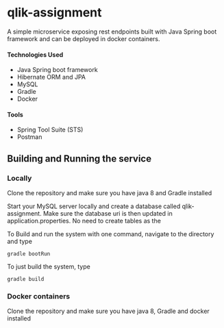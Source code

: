 # qlik-assignment
A simple microservice exposing rest endpoints built with Java Spring boot framework and can be deployed in docker containers.

#### Technologies Used
* Java Spring boot framework
* Hibernate ORM and JPA
* MySQL
* Gradle
* Docker

#### Tools
* Spring Tool Suite (STS)
* Postman

## Building and Running the service

### Locally
Clone the repository and make sure you have java 8 and Gradle installed

Start your MySQL server locally and create a database called qlik-assignment.
Make sure the database uri is then updated in application.properties.
No need to create tables as the 

To Build and run the system with one command, navigate to the directory and type
```
gradle bootRun
```
To just build the system, type
```
gradle build
```

### Docker containers
Clone the repository and make sure you have java 8, Gradle and docker installed

